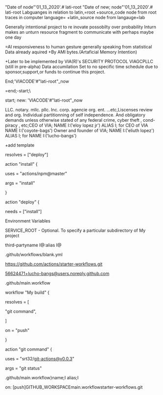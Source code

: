 "Date of node"'01_13_2020'.# lati-root
\"Date of new; node"'01_13_2020'.# lati-root
Labguanges in relation to latin,=root
+source_code node from root traces in computer language=
+latin_source node from langauge=lab

Generally intentional project to re inovate possobilty over probability
Inturn makes an unturn resource fragment to communicate with perhaps maybe one day

=AI responsiveness to human gesture generally speaking from statistical Data already aquired
+By AMI bytes.(Artaficial Memory Intention)

+Later to be implemented by VIA(R)'s SECURITY PROTOCOL VIAGCPLLC (still in pre-alpha) Data accumilation
Set to no specific time schedule due to sponsor,support,or funds to continue this project.

End;'VIACODE'#"lati-root"_now

=end;-start;\

start; new: 'VIACODE'#"lati-root"_now

LLC. notary. mllc. pllc. Inc. corp. agencie org. ent. ...etc,Liscenses review and org.
Individual partitionning of self independence. And obligatory demands unless otherwise stated of any federal crime, cyber theft , cond-piracy , etc;CEO of VIA; NAME I:('eloy lopez jr')
ALIAS I; for CEO of VIA NAME I:('coyote-bags')
Owner and founder of VIA; NAME I:('eliuth lopez')
ALIAS I; for NAME I:('lucho-bangs')

+add template

resolves = ["deploy"]





action "install" {

uses = "actions/npm@master"

args = "install"

}



action "deploy" {

needs = ["install"]



Environment Variables

SERVICE_ROOT - Optional. To specify a particular subdirectory of My project

third-partyname I@:alias I@

.github/workflows/blank.yml

https://github.com/actions/starter-workflows.git

56624471+lucho-bangs@users.noreply.github.com

.github/main.workflow

workflow "My build" {

resolves = [

"git command",

]

on = "push"

}



action "git command" {

uses = "srt32/git-actions@v0.0.3"

args = "git status"

.github/main.workflow}name;I alias;I



on: [push]GITHUB_WORKSPACEmain.workflowstarter-workflows.git

